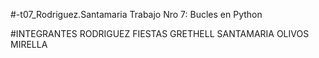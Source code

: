#-t07_Rodriguez.Santamaria
Trabajo Nro 7: Bucles en Python

#INTEGRANTES
RODRIGUEZ FIESTAS GRETHELL
SANTAMARIA OLIVOS MIRELLA
